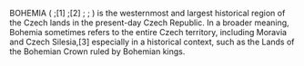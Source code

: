 BOHEMIA ( ;[1] ;[2] ; ; ) is the westernmost and largest historical region of the Czech lands in the present-day Czech Republic. In a broader meaning, Bohemia sometimes refers to the entire Czech territory, including Moravia and Czech Silesia,[3] especially in a historical context, such as the Lands of the Bohemian Crown ruled by Bohemian kings.
